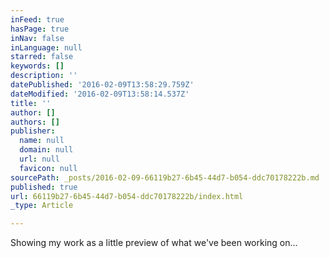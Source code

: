 ```yaml
---
inFeed: true
hasPage: true
inNav: false
inLanguage: null
starred: false
keywords: []
description: ''
datePublished: '2016-02-09T13:58:29.759Z'
dateModified: '2016-02-09T13:58:14.537Z'
title: ''
author: []
authors: []
publisher:
  name: null
  domain: null
  url: null
  favicon: null
sourcePath: _posts/2016-02-09-66119b27-6b45-44d7-b054-ddc70178222b.md
published: true
url: 66119b27-6b45-44d7-b054-ddc70178222b/index.html
_type: Article

---
```

Showing my work as a little preview of what we've been working on...